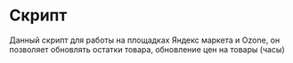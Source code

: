 # Скрипт
Данный скрипт для работы на площадках Яндекс маркета и Ozone, он позволяет обновлять остатки товара, обновление цен на товары (часы)
